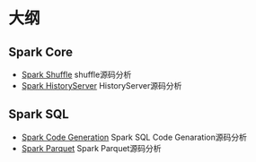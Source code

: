 # 大纲

## Spark Core

- [Spark Shuffle](./shuffle.md) shuffle源码分析
- [Spark HistoryServer](./shs.md) HistoryServer源码分析

## Spark SQL

- [Spark Code Generation](./code-generation.md) Spark SQL Code Genaration源码分析
- [Spark Parquet](./parquet.md) Spark Parquet源码分析
